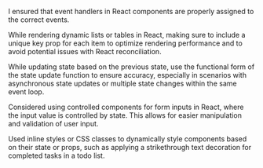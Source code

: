 I ensured that event handlers in React components are properly assigned to the correct events.

While rendering dynamic lists or tables in React, making sure to include a unique key prop for each item to optimize rendering performance and to avoid potential issues 
with React reconciliation.

While updating state based on the previous state, use the functional form of the state update function to ensure accuracy, 
especially in scenarios with asynchronous state updates or multiple state changes within the same event loop.

Considered using controlled components for form inputs in React, where the input value is controlled by state. 
This allows for easier manipulation and validation of user input.

Used inline styles or CSS classes to dynamically style components based on their state or props, such as applying a strikethrough 
text decoration for completed tasks in a todo list.
